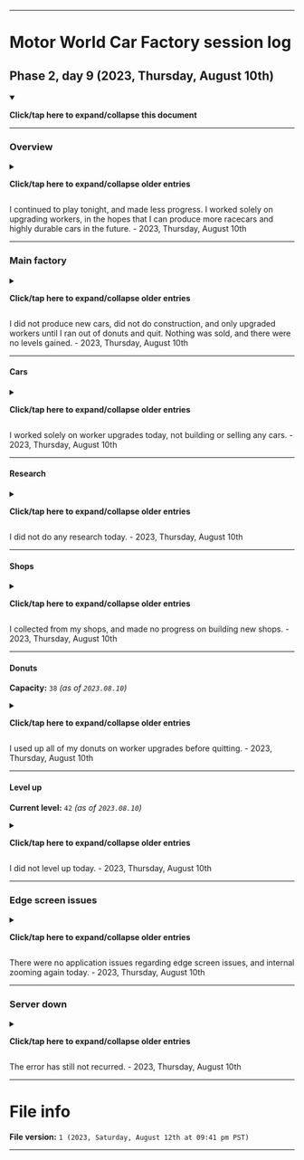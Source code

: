 
***

# Motor World Car Factory session log

## Phase 2, day 9 (2023, Thursday, August 10th)

<details open><summary><p><b>Click/tap here to expand/collapse this document</b></p></summary>

***

### Overview

<details><summary><p><b>Click/tap here to expand/collapse older entries</b></p></summary>

I finally resumed gameplay of this game today, after a hiatus that almost lasted 2 full years. I started after midnight. This is going to continue on a daily basis. - 2023, Wednesday, August 2nd

I resumed gameplay again tonight in full, but couldn't properly finish the session after this game due to extreme tiredness. - 2023, Thursday, August 3rd

I continued to play tonight, and made less progress. My PDA also suffered a system crash during gameplay. - 2023, Friday, August 4th

I continued to play tonight, and made less progress. - 2023, Saturday, August 5th

I continued to play tonight, and made less progress. I reversed my two daily sessions tonight, playing Motor World: Car Factory last. - 2023, Sunday, August 6th

I continued to play tonight, and made some progress. I finished building a service shop today, and began to build a go-kart building. I also built less durable cars. My sessions remained reversed, for now, MW:CF will be played last. - 2023, Monday, August 7th

I continued to play tonight, and made some progress. I finished building a service shop today, and began to build a go-kart building. I also built less durable cars. My sessions remained reversed, for now, MW:CF will be played last. - 2023, Monday, August 7th

I continued to play tonight, and made significantly less progress. I worked solely on upgrading workers, in the hopes that I can produce more racecars and highly durable cars in the future. I also sold 3 cars, but not the racecar, as it is taking time to sell. - 2023, Tuesday, August 8th

I continued to play tonight, and made less progress. I worked solely on upgrading workers, in the hopes that I can produce more racecars and highly durable cars in the future. I also sold 1 car today (the racecar) and leveled up to level 42. - 2023, Wednesday, August 9th

</details>

I continued to play tonight, and made less progress. I worked solely on upgrading workers, in the hopes that I can produce more racecars and highly durable cars in the future. - 2023, Thursday, August 10th

***

### Main factory

<details><summary><p><b>Click/tap here to expand/collapse older entries</b></p></summary>

After returning, everything was the same as when I played nearly 2 full years ago. I produced new cars until I ran out of donuts. - 2023, Wednesday, August 2nd

I produced new cars, upgraded workers, worked on construction, and sold cars until I ran out of donuts and quit. - 2023, Thursday, August 3rd

I produced new cars, upgraded some workers, worked on construction, and sold cars until I ran out of donuts and quit. My Sunny Roadster leveled up today. - 2023, Friday, August 4th

I produced new cars, upgraded some workers, worked on construction, and sold cars until I ran out of donuts and quit. - 2023, Saturday, August 5th

I produced new cars, did not upgrade any workers, did not work on construction, and sold cars until I ran out of donuts and quit. I began to build a really advanced car as an experiment, and it screwed up my whole assembly line. - 2023, Sunday, August 6th

I produced new cars, did not upgrade any workers, worked on construction, and sold cars until I ran out of donuts and quit. I finished building the Peaks Race Car today. - 2023, Monday, August 7th

I did not produce new cars, did not do construction, and only upgraded workers until I ran out of donuts and quit. - 2023, Tuesday, August 8th

I did not produce new cars, did not do construction, and only upgraded workers until I ran out of donuts and quit. I messed up severely, collecting from my shops before spending any donuts. It caused me to level up, and the level up reward was diminished, as my donut capacity was already maxed. - 2023, Wednesday, August 9th

</details>

I did not produce new cars, did not do construction, and only upgraded workers until I ran out of donuts and quit. Nothing was sold, and there were no levels gained. - 2023, Thursday, August 10th

***

#### Cars

<details><summary><p><b>Click/tap here to expand/collapse older entries</b></p></summary>

I started to produce and sell some new Berliner Donks, but then switched to Sunny Roadsters, so that I could unlock another car type. - 2023, Wednesday, August 2nd

I continued to develop, produce, and sell Sunny Roadsters today. - 2023, Thursday, August 3rd

I continued to develop, produce, and sell Sunny Roadsters again today, with the car build kit leveling up today after the 25th vehicle was built. - 2023, Friday, August 4th

I continued to develop, produce, and sell Sunny Roadsters again today. - 2023, Saturday, August 5th

I continued to develop, produce, and sell Sunny Roadsters again today, but most of my efforts went towards a single car (a Peaks Race Car) - 2023, Sunday, August 6th

I began to develop Bendy SUVs today after finishing the Peaks Race Car. - 2023, Monday, August 7th

I worked solely on worker upgrades today, not building any cars. - 2023, Tuesday, August 8th

I worked solely on worker upgrades today, not building any cars. - 2023, Wednesday, August 9th

</details>

I worked solely on worker upgrades today, not building or selling any cars. - 2023, Thursday, August 10th

***

#### Research

<details><summary><p><b>Click/tap here to expand/collapse older entries</b></p></summary>

I began researching V8 engines today. - 2023, Wednesday, August 2nd

I began researching aluminum frames today. - 2023, Thursday, August 3rd

I began researching down sizing and V12 engines today. - 2023, Friday, August 4th

I began researching carbon panels today. - 2023, Saturday, August 5th

I began researching rally technology today. - 2023, Sunday, August 6th

I began researching self-driving car technology today. - 2023, Monday, August 7th

I began researching space technology today. - 2023, Tuesday, August 8th

I began researching hydrogen engine technology today. - 2023, Wednesday, August 9th

</details>

I did not do any research today. - 2023, Thursday, August 10th

***

#### Shops

<details><summary><p><b>Click/tap here to expand/collapse older entries</b></p></summary>

I collected from my shops, and made no progress on building new shops. - 2023, Wednesday, August 2nd

I collected from my shops, and made some progress on building new shops. - 2023, Thursday, August 3rd

I collected from my shops, and made minor progress on building new shops. - 2023, Friday, August 4th

I collected from my shops, and made minor progress on building new shops. - 2023, Saturday, August 5th

I collected from my shops, and made no progress on building new shops. - 2023, Sunday, August 6th

I collected from my shops, and made progress on building new shops, finishing construction on the service shop, and beginning to build a Go-Kart building. - 2023, Monday, August 7th

I collected from my shops, and made no progress on building new shops. - 2023, Tuesday, August 8th

I messed up severely, collecting from my shops before spending any donuts. It caused me to level up, and the level up reward was diminished, as my donut capacity was already maxed. - 2023, Wednesday, August 9th

</details>

I collected from my shops, and made no progress on building new shops. - 2023, Thursday, August 10th

***

#### Donuts

**Capacity:** `38` _(as of `2023.08.10`)_

<details><summary><p><b>Click/tap here to expand/collapse older entries</b></p></summary>

I used up all of my donuts before quitting. - 2023, Wednesday, August 2nd

I used up all of my donuts, then upgraded my donut capacity from 37 to 38 for 7 cash, and then spent the remaining donuts on upgrading workers, and constructing a building.

I used up all of my donuts before quitting. - 2023, Friday, August 4th

I used up all of my donuts before quitting. - 2023, Saturday, August 5th

I used up all of my donuts before quitting. - 2023, Sunday, August 6th

I used up all of my donuts before quitting. - 2023, Monday, August 7th

I used up all of my donuts on worker upgrades before quitting. - 2023, Tuesday, August 8th

I used up all of my donuts on worker upgrades before quitting. - 2023, Wednesday, August 9th

</details>

I used up all of my donuts on worker upgrades before quitting. - 2023, Thursday, August 10th

***

#### Level up

**Current level:** `42` _(as of `2023.08.10`)_

<details><summary><p><b>Click/tap here to expand/collapse older entries</b></p></summary>

On 2023, Wednesday, August 2nd, I leveled up to level 40. - 2023, Wednesday, August 2nd

On 2023, Thursday, August 3rd, I leveled up to level 41. - 2023, Thursday, August 3rd

I did not level up today. - 2023, Friday, August 4th

I did not level up again today. - 2023, Saturday, August 5th

I did not level up yet again today. - 2023, Sunday, August 6th

I did not level up yet again today. - 2023, Monday, August 7th

I did not level up yet again today. - 2023, Tuesday, August 8th

On 2023, Wednesday, August 9th, I leveled up to level 42. - 2023, Wednesday, August 9th

</details>

I did not level up today. - 2023, Thursday, August 10th

***

### Edge screen issues

<details><summary><p><b>Click/tap here to expand/collapse older entries</b></p></summary>

There were no application issues regarding edge screen issues, and internal zooming today. - 2023, Wednesday, August 2nd

There were no application issues regarding edge screen issues, and internal zooming again today. - 2023, Thursday, August 3rd

There were no application issues regarding edge screen issues, and internal zooming again today, although my phones desktop environment crashed and restarted itself. The game was unaffected. - 2023, Friday, August 4th

There were no application issues regarding edge screen issues, and internal zooming again today. - 2023, Saturday, August 5th

There were no application issues regarding edge screen issues, and internal zooming again today. - 2023, Sunday, August 6th

There were no application issues regarding edge screen issues, and internal zooming again today. - 2023, Monday, August 7th

There were no application issues regarding edge screen issues, and internal zooming again today. - 2023, Tuesday, August 8th

There were no application issues regarding edge screen issues, and internal zooming again today. - 2023, Wednesday, August 9th

</details>

There were no application issues regarding edge screen issues, and internal zooming again today. - 2023, Thursday, August 10th

***

### Server down

<details><summary><p><b>Click/tap here to expand/collapse older entries</b></p></summary>

When I played last 2 years ago, the game would repeatedly pop up an error saying that it couldn't connect to the server (the server has been down for a long time, and isn't coming back) the game could still play normally, but this error would come up constantly. After my 1.9 year hiatus, I have found that the error never comes up now. - 2023, Wednesday, August 2nd

The error has still not recurred. - 2023, Thursday, August 3rd

The error has still not recurred. - 2023, Friday, August 4th

The error has still not recurred. - 2023, Saturday, August 5th

The error has still not recurred. - 2023, Sunday, August 6th

The error has still not recurred. I have been starting to wonder what the logo at the top is (the developer network for before the server went down) this was once a fairly popular game on iOS (how I found it originally) so there should be some documentaiton out there. - 2023, Monday, August 7th

The error has still not recurred. - 2023, Tuesday, August 8th

The error has still not recurred. - 2023, Wednesday, August 9th

</details>

The error has still not recurred. - 2023, Thursday, August 10th

</details>

***

# File info

**File version:** `1 (2023, Saturday, August 12th at 09:41 pm PST)`

***
